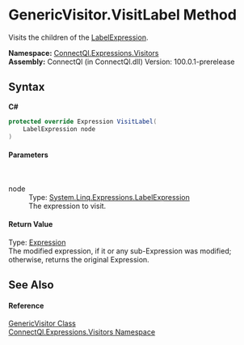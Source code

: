 # GenericVisitor.VisitLabel Method 
 

Visits the children of the <a href="http://msdn2.microsoft.com/en-us/library/dd324050" target="_blank">LabelExpression</a>.

**Namespace:**&nbsp;<a href="N_ConnectQl_Expressions_Visitors">ConnectQl.Expressions.Visitors</a><br />**Assembly:**&nbsp;ConnectQl (in ConnectQl.dll) Version: 100.0.1-prerelease

## Syntax

**C#**<br />
``` C#
protected override Expression VisitLabel(
	LabelExpression node
)
```


#### Parameters
&nbsp;<dl><dt>node</dt><dd>Type: <a href="http://msdn2.microsoft.com/en-us/library/dd324050" target="_blank">System.Linq.Expressions.LabelExpression</a><br />The expression to visit.</dd></dl>

#### Return Value
Type: <a href="http://msdn2.microsoft.com/en-us/library/bb356138" target="_blank">Expression</a><br />The modified expression, if it or any sub-Expression was modified; otherwise, returns the original Expression.

## See Also


#### Reference
<a href="T_ConnectQl_Expressions_Visitors_GenericVisitor">GenericVisitor Class</a><br /><a href="N_ConnectQl_Expressions_Visitors">ConnectQl.Expressions.Visitors Namespace</a><br />